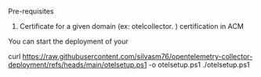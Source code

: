 Pre-requisites
1. Certificate for a given domain (ex: otelcollector. ) certification in ACM



You can start the deployment of your 


curl https://raw.githubusercontent.com/silvasm76/opentelemetry-collector-deployment/refs/heads/main/otelsetup.ps1 -o otelsetup.ps1
./otelsetup.ps1
